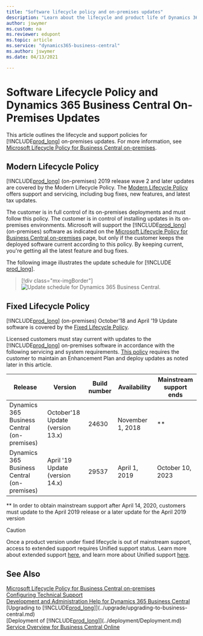 ```yaml
---
title: "Software lifecycle policy and on-premises updates"
description: "Learn about the lifecycle and product life of Dynamics 365 Business Central versions for on-premises deployments."
author: jswymer
ms.custom: na
ms.reviewer: edupont
ms.topic: article
ms.service: "dynamics365-business-central"
ms.author: jswymer
ms.date: 04/13/2021

---
```


# Software Lifecycle Policy and Dynamics 365 Business Central On-Premises Updates

This article outlines the lifecycle and support policies for [!INCLUDE[prod_long](../developer/includes/prod_long.md)] on-premises updates. For more information, see [Microsoft Lifecycle Policy for Business Central on-premises](/lifecycle/products/dynamics-365-business-central-onpremises-modern-policy).  

## Modern Lifecycle Policy

[!INCLUDE[prod_long](../developer/includes/prod_long.md)] (on-premises) 2019 release wave 2 and later updates are covered by the Modern Lifecycle Policy. The [Modern Lifecycle Policy](/lifecycle/policies/modern) offers support and servicing, including bug fixes, new features, and latest tax updates.  

The customer is in full control of its on-premises deployments and must follow this policy. The customer is in control of installing updates in its on-premises environments. Microsoft will support the [!INCLUDE[prod_long](../developer/includes/prod_long.md)] (on-premises) software as indicated on the [Microsoft Lifecycle Policy for Business Central on-premises](/lifecycle/products/dynamics-365-business-central-onpremises-modern-policy) page, but only if the customer keeps the deployed software current according to this policy. By keeping current, you're getting all the latest feature and bug fixes.  

The following image illustrates the update schedule for [!INCLUDE [prod_long](../developer/includes/prod_long.md)].
> [!div class="mx-imgBorder"]
> ![Update schedule for Dynamics 365 Business Central.](../developer/media/terms/dynamics-365-business-central-modern-lifecycle-policy.png)

<!-- Critical fixes and non-critical updates are handled in the following way:

- **Critical fixes** – Critical fixes include security fixes and any fixes that are required to support reliability and availability. Critical fixes will be made available in the latest platform update version.

- **Non-critical updates** – Customers must update to the most current Dynamics 365 Business Central to deploy non-critical updates.-->

## Fixed Lifecycle Policy

[!INCLUDE[prod_long](../developer/includes/prod_long.md)] (on-premises) October'18 and April '19 Update software is covered by the [Fixed Lifecycle Policy](/lifecycle/policies/fixed).  

Licensed customers must stay current with updates to the [!INCLUDE[prod_long](../developer/includes/prod_long.md)] on-premises software in accordance with the following servicing and system requirements. [This policy](/lifecycle/products/dynamics-365-business-central-onpremises-fixed-policy) requires the customer to maintain an Enhancement Plan and deploy updates as noted later in this article.  

| Release | Version | Build number | Availability | Mainstream support ends |
|--|--|--|--|--|
| Dynamics 365 Business Central (on-premises) | October'18 Update (version 13.x) | 24630 | November 1, 2018 | \*\* |
| Dynamics 365 Business Central (on-premises) | April '19 Update (version 14.x) | 29537 | April 1, 2019 | October 10, 2023 |

\*\* In order to obtain mainstream support after April 14, 2020, customers must update to the April 2019 release or a later update for the April 2019 version  

> [!CAUTION]
> Once a product version under fixed lifecycle is out of mainstream support, access to extended support requires Unified support status. Learn more about extended support [here](/lifecycle/policies/fixed), and learn more about Unified support [here](https://www.microsoft.com/unifiedsupport/overview).

## See Also

[Microsoft Lifecycle Policy for Business Central on-premises](/lifecycle/products/dynamics-365-business-central-onpremises-modern-policy)  
[Configuring Technical Support](../technical-support.md)  
[Development and Administration Help for Dynamics 365 Business Central](../index.md)  
[Upgrading to [!INCLUDE[prod_long](../developer/includes/prod_long.md)]](../upgrade/upgrading-to-business-central.md)  
[Deployment of [!INCLUDE[prod_long](../developer/includes/prod_long.md)]](../deployment/Deployment.md)  
[Service Overview for Business Central Online](../service-overview.md)  

